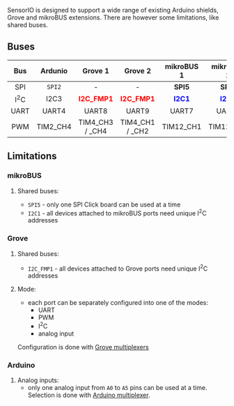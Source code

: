 SensorIO is designed to support a wide range of existing Arduino shields, Grove and mikroBUS extensions. There are however some limitations, like shared buses.

## Buses

Bus   | Ardunio | Grove 1 | Grove 2 | mikroBUS 1 | mikroBUS 2
:---: |:-------:| :-----: | :-----: | :--------: | :--------:
SPI | `SPI2` | - | - | **SPI5** | **SPI5**
I<sup>2</sup>C |  I2C3 | <span style="color:red">**I2C_FMP1**</span> | <span style="color:red">**I2C_FMP1**</span> | <span style="color:blue">**I2C1**</span> | <span style="color:blue">**I2C1**</span>
UART | UART4 | UART8 | UART9 | UART7 | UART5
PWM | TIM2_CH4 | TIM4_CH3 / _CH4 | TIM4_CH1 / _CH2 | TIM12_CH1 | TIM12_CH2


## Limitations

### mikroBUS

1. Shared buses:

    - `SPI5` - only one SPI Click board can be used at a time
    - `I2C1` - all devices attached to mikroBUS ports need unique I<sup>2</sup>C addresses

### Grove

1. Shared buses:

    - `I2C_FMP1` - all devices attached to Grove ports need unique I<sup>2</sup>C addresses

2. Mode:

    - each port can be separately configured into one of the modes:
        - UART
        - PWM
        - I<sup>2</sup>C
        - analog input

    Configuration is done with [Grove multiplexers](./multiplexers.md#pin-settings_1)

### Arduino

1. Analog inputs:
    - only one analog input from `A0` to `A5` pins can be used at a time. Selection is done with [Arduino multiplexer](./multiplexers.md#pin-settings).
